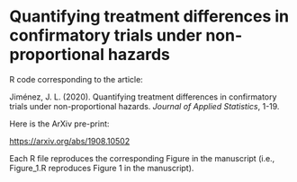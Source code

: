 # Quantifying treatment differences in confirmatory trials under non-proportional hazards


R code corresponding to the article:

Jiménez, J. L. (2020). Quantifying treatment differences in confirmatory trials under non-proportional hazards. _Journal of Applied Statistics_, 1-19.

Here is the ArXiv pre-print:

https://arxiv.org/abs/1908.10502

Each R file reproduces the corresponding Figure in the manuscript (i.e., Figure_1.R reproduces Figure 1 in the manuscript).
